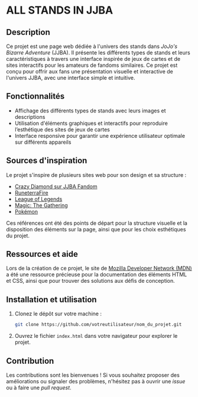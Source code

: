 # **ALL STANDS IN JJBA**

## **Description**
Ce projet est une page web dédiée à l'univers des stands dans *JoJo's Bizarre Adventure* (JJBA). Il présente les différents types de stands et leurs caractéristiques à travers une interface inspirée de jeux de cartes et de sites interactifs pour les amateurs de fandoms similaires. Ce projet est conçu pour offrir aux fans une présentation visuelle et interactive de l'univers JJBA, avec une interface simple et intuitive.

## **Fonctionnalités**
- Affichage des différents types de stands avec leurs images et descriptions
- Utilisation d'éléments graphiques et interactifs pour reproduire l’esthétique des sites de jeux de cartes
- Interface responsive pour garantir une expérience utilisateur optimale sur différents appareils

## **Sources d'inspiration**
Le projet s'inspire de plusieurs sites web pour son design et sa structure :

- [Crazy Diamond sur JJBA Fandom](https://jjba.fandom.com/fr/wiki/Crazy_Diamond)
- [RuneterraFire](https://www.runeterrafire.com/cards)
- [League of Legends](https://www.leagueoflegends.com/fr-fr/)
- [Magic: The Gathering](https://magic.wizards.com/fr)
- [Pokémon](https://www.pokemon.com/fr)

Ces références ont été des points de départ pour la structure visuelle et la disposition des éléments sur la page, ainsi que pour les choix esthétiques du projet.

## **Ressources et aide**
Lors de la création de ce projet, le site de [Mozilla Developer Network (MDN)](https://developer.mozilla.org/) a été une ressource précieuse pour la documentation des éléments HTML et CSS, ainsi que pour trouver des solutions aux défis de conception.

## **Installation et utilisation**
1. Clonez le dépôt sur votre machine :
    ```bash
    git clone https://github.com/votreutilisateur/nom_du_projet.git
    ```

2. Ouvrez le fichier `index.html` dans votre navigateur pour explorer le projet.

## **Contribution**
Les contributions sont les bienvenues ! Si vous souhaitez proposer des améliorations ou signaler des problèmes, n'hésitez pas à ouvrir une *issue* ou à faire une *pull request*.




